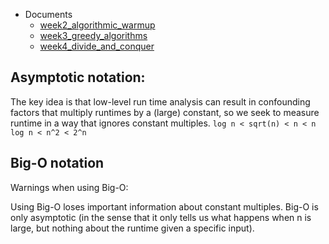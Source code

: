 - Documents
  - [week2_algorithmic_warmup](week2_algorithmic_warmup/week2_algorithmic_warmup.pdf)
  - [week3_greedy_algorithms](week3_greedy_algorithms/week3_greedy_algorithms.pdf)
  - [week4_divide_and_conquer](week4_divide_and_conquer/week4_divide_and_conquer.pdf)

## Asymptotic notation:
The key idea is that low-level run time analysis can result in confounding factors that multiply runtimes by a (large) constant, so we seek to measure runtime in a way that ignores constant multiples.
`log n < sqrt(n) < n < n log n < n^2 < 2^n`

## Big-O notation
Warnings when using Big-O:

Using Big-O loses important information about constant multiples.
Big-O is only asymptotic (in the sense that it only tells us what happens when n is large, but nothing about the runtime given a specific input).
